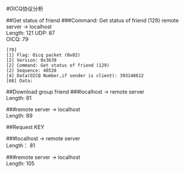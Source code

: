 #OICQ协议分析

##Get status of friend
###Command: Get status of friend (129)
remote server -> localhost  
Length:	121
UDP: 87  
OICQ: 79

```
[79]  
[1] Flag: Oicq packet (0x02)  
[2] Version: 0x3639  
[2] Command: Get status of friend (129)  
[2] Sequence: 48520  
[4] Data(OICQ Number,if sender is client): 393148612  
[68] Data: 
```

##Download group friend
###localhost -> remote server  
Length: 81  

###remote server -> localhost  
Length: 89  

##Request KEY

###localhost -> remote server  
Length： 81  

###remote server -> localhost  
Length: 105  